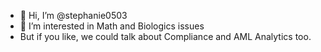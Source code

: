 - 👋 Hi, I’m @stephanie0503
- 👀 I’m interested in Math and Biologics issues
- But if you like, we could talk about Compliance and AML Analytics too.

<!---
stephanie0503/stephanie0503 is a ✨ special ✨ repository because its `README.md` (this file) appears on your GitHub profile.
You can click the Preview link to take a look at your changes.
--->
